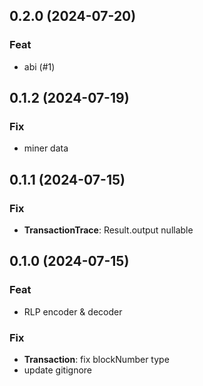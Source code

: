 ## 0.2.0 (2024-07-20)

### Feat

- abi (#1)

## 0.1.2 (2024-07-19)

### Fix

- miner data

## 0.1.1 (2024-07-15)

### Fix

- **TransactionTrace**: Result.output nullable

## 0.1.0 (2024-07-15)

### Feat

- RLP encoder & decoder

### Fix

- **Transaction**: fix blockNumber type
- update gitignore
